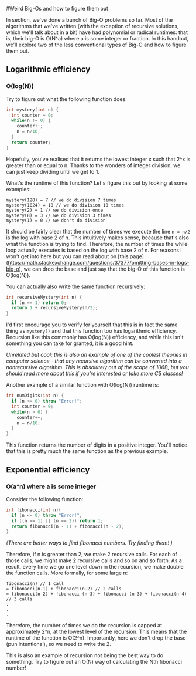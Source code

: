 #Weird Big-Os and how to figure them out

In section, we've done a bunch of Big-O problems so far. Most of the algorithms that we've written (with the exception of recursive solutions, which we'll talk about in a bit) have had polynomial or radical runtimes: that is, their big-O is O(N^a) where a is some integer or fraction. In this handout, we'll explore two of the less conventional types of Big-O and how to figure them out.

## Logarithmic efficiency
### O(log(N))

Try to figure out what the following function does:

```C++
int mystery(int n) {
  int counter = 0;
  while(n != 0) {
    counter++;
    n = n/10;
  }
  return counter;
}
```

Hopefully, you've realised that it returns the lowest integer x such that 2^x is greater than or equal to n. Thanks to the wonders of integer division, we can just keep dividing until we get to 1.

What's the runtime of this function? Let's figure this out by looking at some examples:

```
mystery(128) = 7 // we do division 7 times
mystery(1024) = 10 // we do division 10 times
mystery(2) = 1 // we do division once
mystery(8) = 3 // we do division 3 times
mystery(1) = 0 // we don't do division
```

It should be fairly clear that the number of times we execute the line `n = n/2` is the log with base 2 of n. This intuitively makes sense, because that's also what the function is trying to find. Therefore, the number of times the while loop actually executes is based on the log with base 2 of n. For reasons I won't get into here but you can read about on [this page] (https://math.stackexchange.com/questions/37377/omitting-bases-in-logs-big-o), we can drop the base and just say that the big-O of this function is O(log(N)).


You can actually also write the same function recursively:
```C++
int recursiveMystery(int n) {
  if (n == 1) return 0;
  return 1 + recursiveMystery(n/2);
}
```

I'd first encourage you to verify for yourself that this is in fact the same thing as `mystery()` and that this function too has logarithmic efficiency. Recursion like this commonly has O(log(N)) efficiency, and while this isn't something you can take for granted, it is a good hint.

_Unrelated but cool: this is also an example of one of the coolest theories in computer science - that any recursive algorithm can be converted into a nonrecursive algorithm. This is absolutely out of the scope of 106B, but you should read more about this if you're interested or take more CS classes!_

Another example of a similar function with O(log(N)) runtime is:

```C++
int numDigits(int n) {
  if (n <= 0) throw "Error!";
  int counter = 0;
  while(n > 0) {
    counter++;
    n = n/10;
  }
}
```

This function returns the number of digits in a positive integer. You'll notice that this is pretty much the same function as the previous example.


## Exponential efficiency
### O(a^n) where a is some integer

Consider the following function:

```C++
int fibonacci(int n){
  if (n <= 0) throw "Error!";
  if ((n == 1) || (n == 2)) return 1;
  return fibonacci(n - 1) + fibonacci(n - 2);
}
```
_(There are better ways to find fibonacci numbers. Try finding them! )_

Therefore, if n is greater than 2, we make 2 recursive calls. For each of those calls, we might make 2 recursive calls and so on and so forth. As a result, every time we go one level down in the recursion, we make double the function calls. More formally, for some large n:

```
fibonacci(n) // 1 call
= fibonacci(n-1) + fibonacci(n-2) // 2 calls
= fibonacci(n-2) + fibonacci (n-3) + fibonacci (n-3) + fibonacci(n-4) // 3 calls
.
.
.
```

Therefore, the number of times we do the recursion is capped at approximately 2^n, at the lowest level of the recursion. This means that the runtime of the function is O(2^n). Importantly, here we don't drop the base (pun intentional), so we need to write the 2.

This is also an example of recursion not being the best way to do something. Try to figure out an O(N) way of calculating the Nth fibonacci number!
